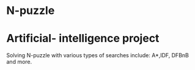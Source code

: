 # N-puzzle
# Artificial- intelligence project
Solving N-puzzle with various types of searches include: A*,IDF, DFBnB and more.
